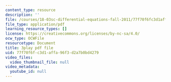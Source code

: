 ```yaml
---
content_type: resource
description: ''
file: /courses/18-03sc-differential-equations-fall-2011/77f70f6fc3d1affa96f3d2a7b0bd4279_sZ2qulI6GEk.pdf
file_type: application/pdf
learning_resource_types: []
license: https://creativecommons.org/licenses/by-nc-sa/4.0/
ocw_type: OCWFile
resourcetype: Document
title: 3play pdf file
uid: 77f70f6f-c3d1-affa-96f3-d2a7b0bd4279
video_files:
  video_thumbnail_file: null
video_metadata:
  youtube_id: null
---
```


